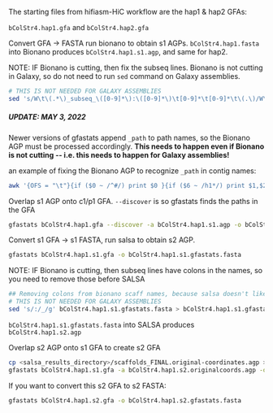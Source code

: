 The starting files from hifiasm-HiC workflow are the hap1 & hap2 GFAs:

`bColStr4.hap1.gfa` and `bColStr4.hap2.gfa`

Convert GFA -> FASTA run bionano to obtain s1 AGPs. `bColStr4.hap1.fasta` into Bionano produces `bColStr4.hap1.s1.agp`, and same for hap2.

NOTE: IF Bionano is cutting, then fix the subseq lines. Bionano is not cutting in Galaxy, so do not need to run `sed` command on Galaxy assemblies.
````bash
# THIS IS NOT NEEDED FOR GALAXY ASSEMBLIES
sed 's/W\t\(.*\)_subseq_\([0-9]*\):\([0-9]*\)\t[0-9]*\t[0-9]*\t\(.\)/W\t\1\t\2\t\3\t\4/g' bTaeGut2_hap1_s1.agp > bTaeGut2_hap1_s1.edit.agp
````

##### UPDATE: MAY 3, 2022
Newer versions of gfastats append `_path` to path names, so the Bionano AGP must be processed accordingly. **This needs to happen even if Bionano is not cutting -- i.e. this needs to happen for Galaxy assemblies!**

an example of fixing the Bionano AGP to recognize `_path` in contig names:
````bash
awk '{OFS = "\t"}{if ($0 ~ /^#/) print $0 }{if ($6 ~ /h1*/) print $1,$2,$3,$4,$5,$6"_path",$7,$8,$9; if ($6 ~ /^[0-9]/) print $0}' bTaeGut2.hap1.s1.edit.agp > bTaeGut2.hap1.s1.edit.path.agp
````

Overlap s1 AGP onto c1/p1 GFA. `--discover` is so gfastats finds the paths in the GFA
````bash
gfastats bColStr4.hap1.gfa --discover -a bColStr4.hap1.s1.agp -o bColStr4.hap1.s1.gfa
````

Convert s1 GFA -> s1 FASTA, run salsa to obtain s2 AGP.
````bash
gfastats bColStr4.hap1.s1.gfa -o bColStr4.hap1.s1.gfastats.fasta
````
NOTE: IF Bionano is cutting, then subseq lines have colons in the names, so you need to remove those before SALSA
````bash
## Removing colons from bionano scaff names, because salsa doesn't like it
# THIS IS NOT NEEDED FOR GALAXY ASSEMBLIES
sed 's/:/_/g' bColStr4.hap1.s1.gfastats.fasta > bColStr4.hap1.s1.gfastats.nocolon.fasta
````

`bColStr4.hap1.s1.gfastats.fasta` into SALSA produces `bColStr4.hap1.s2.agp`

Overlap s2 AGP onto s1 GFA to create s2 GFA
````bash
cp <salsa_results_directory>/scaffolds_FINAL.original-coordinates.agp > ./bColStr4.hap1.s2.originalcoords.agp
gfastats bColStr4.hap1.s1.gfa -a bColStr4.hap1.s2.originalcoords.agp -o bColStr4.hap1.s2.gfa
````
If you want to convert this s2 GFA to s2 FASTA:
````bash
gfastats bColStr4.hap1.s2.gfa -o bColStr4.hap1.s2.gfastats.fasta
````
